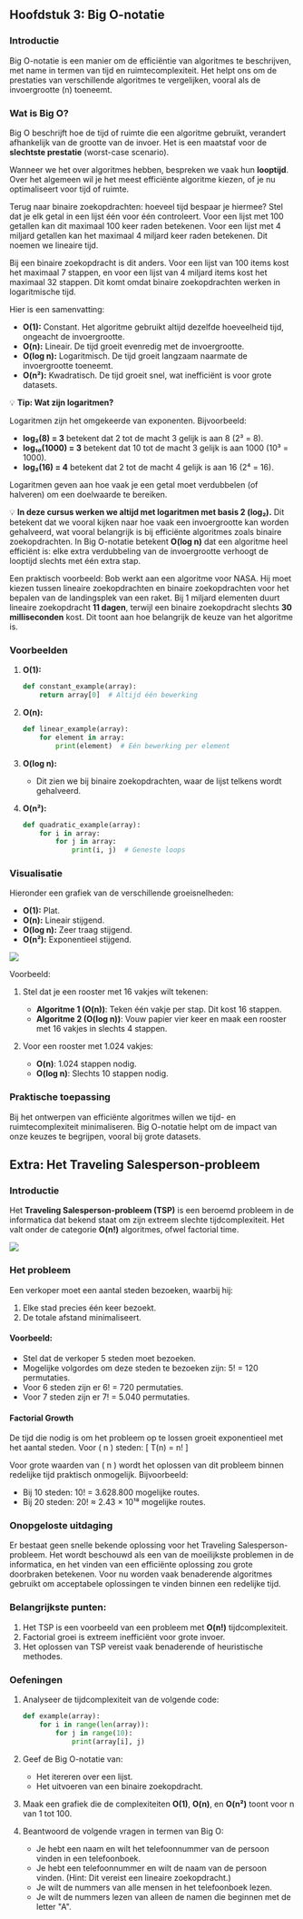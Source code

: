 ## Hoofdstuk 3: Big O-notatie

### Introductie

Big O-notatie is een manier om de efficiëntie van algoritmes te beschrijven, met name in termen van tijd en ruimtecomplexiteit. Het helpt ons om de prestaties van verschillende algoritmes te vergelijken, vooral als de invoergrootte (n) toeneemt.

### Wat is Big O?

Big O beschrijft hoe de tijd of ruimte die een algoritme gebruikt, verandert afhankelijk van de grootte van de invoer. Het is een maatstaf voor de **slechtste prestatie** (worst-case scenario).

Wanneer we het over algoritmes hebben, bespreken we vaak hun **looptijd**. Over het algemeen wil je het meest efficiënte algoritme kiezen, of je nu optimaliseert voor tijd of ruimte. 

Terug naar binaire zoekopdrachten: hoeveel tijd bespaar je hiermee? Stel dat je elk getal in een lijst één voor één controleert. Voor een lijst met 100 getallen kan dit maximaal 100 keer raden betekenen. Voor een lijst met 4 miljard getallen kan het maximaal 4 miljard keer raden betekenen. Dit noemen we lineaire tijd.

Bij een binaire zoekopdracht is dit anders. Voor een lijst van 100 items kost het maximaal 7 stappen, en voor een lijst van 4 miljard items kost het maximaal 32 stappen. Dit komt omdat binaire zoekopdrachten werken in logaritmische tijd.

Hier is een samenvatting:

- **O(1):** Constant. Het algoritme gebruikt altijd dezelfde hoeveelheid tijd, ongeacht de invoergrootte.
- **O(n):** Lineair. De tijd groeit evenredig met de invoergrootte.
- **O(log n):** Logaritmisch. De tijd groeit langzaam naarmate de invoergrootte toeneemt.
- **O(n²):** Kwadratisch. De tijd groeit snel, wat inefficiënt is voor grote datasets.
  
💡 **Tip: Wat zijn logaritmen?**

Logaritmen zijn het omgekeerde van exponenten. Bijvoorbeeld:
- **log₂(8) = 3** betekent dat 2 tot de macht 3 gelijk is aan 8 (2³ = 8).
- **log₁₀(1000) = 3** betekent dat 10 tot de macht 3 gelijk is aan 1000 (10³ = 1000).
- **log₂(16) = 4** betekent dat 2 tot de macht 4 gelijk is aan 16 (2⁴ = 16).

Logaritmen geven aan hoe vaak je een getal moet verdubbelen (of halveren) om een doelwaarde te bereiken.

💡 **In deze cursus werken we altijd met logaritmen met basis 2 (log₂).** Dit betekent dat we vooral kijken naar hoe vaak een invoergrootte kan worden gehalveerd, wat vooral belangrijk is bij efficiënte algoritmes zoals binaire zoekopdrachten. In Big O-notatie betekent **O(log n)** dat een algoritme heel efficiënt is: elke extra verdubbeling van de invoergrootte verhoogt de looptijd slechts met één extra stap.

Een praktisch voorbeeld: Bob werkt aan een algoritme voor NASA. Hij moet kiezen tussen lineaire zoekopdrachten en binaire zoekopdrachten voor het bepalen van de landingsplek van een raket. Bij 1 miljard elementen duurt lineaire zoekopdracht **11 dagen**, terwijl een binaire zoekopdracht slechts **30 milliseconden** kost. Dit toont aan hoe belangrijk de keuze van het algoritme is.

### Voorbeelden

1. **O(1):**
   ```python
   def constant_example(array):
       return array[0]  # Altijd één bewerking
   ```

2. **O(n):**
   ```python
   def linear_example(array):
       for element in array:
           print(element)  # Eén bewerking per element
   ```

3. **O(log n):**
   - Dit zien we bij binaire zoekopdrachten, waar de lijst telkens wordt gehalveerd.

4. **O(n²):**
   ```python
   def quadratic_example(array):
       for i in array:
           for j in array:
               print(i, j)  # Geneste loops
   ```

### Visualisatie

Hieronder een grafiek van de verschillende groeisnelheden:

- **O(1):** Plat.
- **O(n):** Lineair stijgend.
- **O(log n):** Zeer traag stijgend.
- **O(n²):** Exponentieel stijgend.
<img src="./media/Big_O.jpeg">

Voorbeeld:

1. Stel dat je een rooster met 16 vakjes wilt tekenen:
   - **Algoritme 1 (O(n))**: Teken één vakje per stap. Dit kost 16 stappen.
   - **Algoritme 2 (O(log n))**: Vouw papier vier keer en maak een rooster met 16 vakjes in slechts 4 stappen.

2. Voor een rooster met 1.024 vakjes:
   - **O(n)**: 1.024 stappen nodig.
   - **O(log n)**: Slechts 10 stappen nodig.

### Praktische toepassing

Bij het ontwerpen van efficiënte algoritmes willen we tijd- en ruimtecomplexiteit minimaliseren. Big O-notatie helpt om de impact van onze keuzes te begrijpen, vooral bij grote datasets.

## Extra: Het Traveling Salesperson-probleem

### Introductie
Het **Traveling Salesperson-probleem (TSP)** is een beroemd probleem in de informatica dat bekend staat om zijn extreem slechte tijdcomplexiteit. Het valt onder de categorie **O(n!)** algoritmes, ofwel factorial time. 

<img src="./media/traveling_salesman.jpg">

### Het probleem
Een verkoper moet een aantal steden bezoeken, waarbij hij:
1. Elke stad precies één keer bezoekt.
2. De totale afstand minimaliseert.

#### Voorbeeld:
- Stel dat de verkoper 5 steden moet bezoeken.
- Mogelijke volgordes om deze steden te bezoeken zijn: 5! = 120 permutaties.
- Voor 6 steden zijn er 6! = 720 permutaties.
- Voor 7 steden zijn er 7! = 5.040 permutaties.

#### Factorial Growth
De tijd die nodig is om het probleem op te lossen groeit exponentieel met het aantal steden. Voor \( n \) steden:
\[
T(n) = n! 
\]

Voor grote waarden van \( n \) wordt het oplossen van dit probleem binnen redelijke tijd praktisch onmogelijk. Bijvoorbeeld:
- Bij 10 steden: 10! = 3.628.800 mogelijke routes.
- Bij 20 steden: 20! ≈ 2.43 × 10¹⁸ mogelijke routes.

### Onopgeloste uitdaging
Er bestaat geen snelle bekende oplossing voor het Traveling Salesperson-probleem. Het wordt beschouwd als een van de moeilijkste problemen in de informatica, en het vinden van een efficiënte oplossing zou grote doorbraken betekenen. Voor nu worden vaak benaderende algoritmes gebruikt om acceptabele oplossingen te vinden binnen een redelijke tijd.

### Belangrijkste punten:
1. Het TSP is een voorbeeld van een probleem met **O(n!)** tijdcomplexiteit.
2. Factorial groei is extreem inefficiënt voor grote invoer.
3. Het oplossen van TSP vereist vaak benaderende of heuristische methodes.



### Oefeningen

1. Analyseer de tijdcomplexiteit van de volgende code:
   ```python
   def example(array):
       for i in range(len(array)):
           for j in range(10):
               print(array[i], j)
   ```

2. Geef de Big O-notatie van:
   - Het itereren over een lijst.
   - Het uitvoeren van een binaire zoekopdracht.

3. Maak een grafiek die de complexiteiten **O(1)**, **O(n)**, en **O(n²)** toont voor n van 1 tot 100.

4. Beantwoord de volgende vragen in termen van Big O:
   - Je hebt een naam en wilt het telefoonnummer van de persoon vinden in een telefoonboek.
   - Je hebt een telefoonnummer en wilt de naam van de persoon vinden. (Hint: Dit vereist een lineaire zoekopdracht.)
   - Je wilt de nummers van alle mensen in het telefoonboek lezen.
   - Je wilt de nummers lezen van alleen de namen die beginnen met de letter "A".

